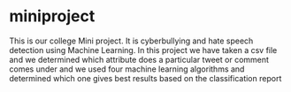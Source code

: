 # miniproject
This is our college Mini project. It is cyberbullying and hate speech detection using Machine Learning. In this project we have taken a csv file and we determined which attribute does a particular tweet or comment comes under and we used four machine learning algorithms and determined which one gives best results based on the classification report

